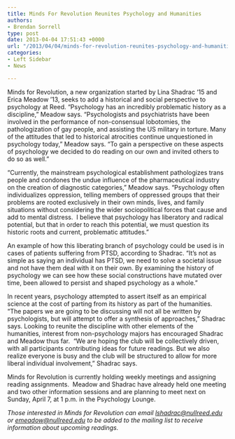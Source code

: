 ```yaml
---
title: Minds For Revolution Reunites Psychology and Humanities
authors:
- Brendan Sorrell
type: post
date: 2013-04-04 17:51:43 +0000
url: "/2013/04/04/minds-for-revolution-reunites-psychology-and-humanities/"
categories:
- Left Sidebar
- News

---
```

Minds for Revolution, a new organization started by Lina Shadrac ‘15 and Erica Meadow ’13, seeks to add a historical and social perspective to psychology at Reed. “Psychology has an incredibly problematic history as a discipline,” Meadow says. &#8220;Psychologists and psychiatrists have been involved in the performance of non-consensual lobotomies, the pathologization of gay people, and assisting the US military in torture. Many of the attitudes that led to historical atrocities continue unquestioned in psychology today,” Meadow says. “To gain a perspective on these aspects of psychology we decided to do reading on our own and invited others to do so as well.”

“Currently, the mainstream psychological establishment pathologizes trans people and condones the undue influence of the pharmaceutical industry on the creation of diagnostic categories,” Meadow says. “Psychology often individualizes oppression, telling members of oppressed groups that their problems are rooted exclusively in their own minds, lives, and family situations without considering the wider sociopolitical forces that cause and add to mental distress.  I believe that psychology has liberatory and radical potential, but that in order to reach this potential, we must question its historic roots and current, problematic attitudes.”

An example of how this liberating branch of psychology could be used is in cases of patients suffering from PTSD, according to Shadrac. “It’s not as simple as saying an individual has PTSD, we need to solve a societal issue and not have them deal with it on their own. By examining the history of psychology we can see how these social constructions have mutated over time, been allowed to persist and shaped psychology as a whole.”

In recent years, psychology attempted to assert itself as an empirical science at the cost of parting from its history as part of the humanities. “The papers we are going to be discussing will not all be written by psychologists, but will attempt to offer a synthesis of approaches,” Shadrac says. Looking to reunite the discipline with other elements of the humanities, interest from non-psychology majors has encouraged Shadrac and Meadow thus far.  “We are hoping the club will be collectively driven, with all participants contributing ideas for future readings. But we also realize everyone is busy and the club will be structured to allow for more liberal individual involvement,” Shadrac says.

Minds for Revolution is currently holding weekly meetings and assigning reading assignments.  Meadow and Shadrac have already held one meeting and two other information sessions and are planning to meet next on Sunday, April 7, at 1 p.m. in the Psychology Lounge.

_Those interested in Minds for Revolution can email [&#x6c;&#x73;&#x68;&#x61;&#x64;&#x72;&#x61;&#x63;&#x40;<span class="oe_displaynone">null</span>&#x72;&#x65;&#x65;&#x64;&#x2e;&#x65;&#x64;&#x75;][1] or [&#x65;&#x6d;&#x65;&#x61;&#x64;&#x6f;&#x77;&#x40;<span class="oe_displaynone">null</span>&#x72;&#x65;&#x65;&#x64;&#x2e;&#x65;&#x64;&#x75;][2] to be added to the mailing list to receive information about upcoming readings._

 [1]: mailto:&#x6c;&#x73;&#x68;&#x61;&#x64;&#x72;&#x61;&#x63;&#x40;&#x72;&#x65;&#x65;&#x64;&#x2e;&#x65;&#x64;&#x75;
 [2]: mailto:&#x65;&#x6d;&#x65;&#x61;&#x64;&#x6f;&#x77;&#x40;&#x72;&#x65;&#x65;&#x64;&#x2e;&#x65;&#x64;&#x75;